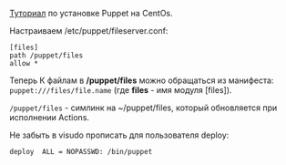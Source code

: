 [Туториал](https://www.godaddy.com/garage/install-puppet-centos7/) по установке Puppet на CentOs.

Настраиваем /etc/puppet/fileserver.conf:

    [files]
    path /puppet/files
    allow *

Теперь К файлам в **/puppet/files** можно обращаться из манифеста: ```puppet:///files/file.name``` (где **files** - имя модуля [files]).

```/puppet/files``` - симлинк на ~/puppet/files, который обновляется при исполнении Actions.

Не забыть в visudo прописать для пользователя deploy:

    deploy  ALL = NOPASSWD: /bin/puppet

